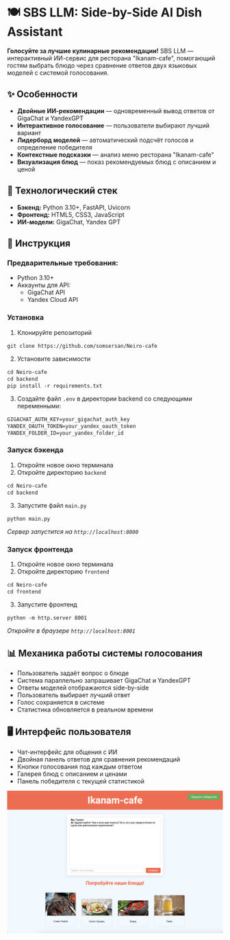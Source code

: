 # 🍽️ SBS LLM: Side-by-Side AI Dish Assistant

**Голосуйте за лучшие кулинарные рекомендации!** SBS LLM — интерактивный ИИ-сервис для ресторана "Ikanam-cafe", помогающий гостям выбрать блюдо через сравнение ответов двух языковых моделей с системой голосования.

## ✨ Особенности

- **Двойные ИИ-рекомендации** — одновременный вывод ответов от GigaChat и YandexGPT
- **Интерактивное голосование** — пользователи выбирают лучший вариант
- **Лидерборд моделей** — автоматический подсчёт голосов и определение победителя
- **Контекстные подсказки** — анализ меню ресторана "Ikanam-cafe"
- **Визуализация блюд** — показ рекомендуемых блюд с описанием и ценой


## 🧠 Технологический стек

- **Бэкенд:** Python 3.10+, FastAPI, Uvicorn
- **Фронтенд:** HTML5, CSS3, JavaScript
- **ИИ-модели:** GigaChat, Yandex GPT


## 🚀 Инструкция

### Предварительные требования:
- Python 3.10+
- Аккаунты для API:
    - GigaChat API
    - Yandex Cloud API

### Установка
1) Клонируйте репозиторий
```
git clone https://github.com/somsersan/Neiro-cafe
```
2) Установите зависимости
```
cd Neiro-cafe
cd backend
pip install -r requirements.txt
```
3) Создайте файл `.env` в директории backend со следующими переменными:
```
GIGACHAT_AUTH_KEY=your_gigachat_auth_key
YANDEX_OAUTH_TOKEN=your_yandex_oauth_token
YANDEX_FOLDER_ID=your_yandex_folder_id
```

### Запуск бэкенда
1) Откройте новое окно терминала
2) Откройте директорию `backend`
```
cd Neiro-cafe
cd backend
```
3) Запустите файл `main.py`
```
python main.py
```
*Сервер запустится на `http://localhost:8000`*

### Запуск фронтенда
1) Откройте новое окно терминала
2) Откройте директорию `frontend`
```
cd Neiro-cafe
cd frontend
```
3) Запустите фронтенд
```
python -m http.server 8001
```
*Откройте в браузере `http://localhost:8001`*


## 📊 Механика работы системы голосования

- Пользователь задаёт вопрос о блюде
- Система параллельно запрашивает GigaChat и YandexGPT
- Ответы моделей отображаются side-by-side
- Пользователь выбирает лучший ответ
- Голос сохраняется в системе
- Статистика обновляется в реальном времени


## 🖥️ Интерфейс пользователя

- Чат-интерфейс для общения с ИИ
- Двойная панель ответов для сравнения рекомендаций
- Кнопки голосования под каждым ответом
- Галерея блюд с описанием и ценами
- Панель победителя с текущей статистикой

![](./frontend/media/screen.png)
